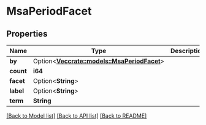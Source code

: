# MsaPeriodFacet

## Properties

Name | Type | Description | Notes
------------ | ------------- | ------------- | -------------
**by** | Option<[**Vec<crate::models::MsaPeriodFacet>**](msa.Facet.md)> |  | [optional]
**count** | **i64** |  |
**facet** | Option<**String**> |  | [optional]
**label** | Option<**String**> |  | [optional]
**term** | **String** |  |

[[Back to Model list]](../README.md#documentation-for-models) [[Back to API list]](../README.md#documentation-for-api-endpoints) [[Back to README]](../README.md)
